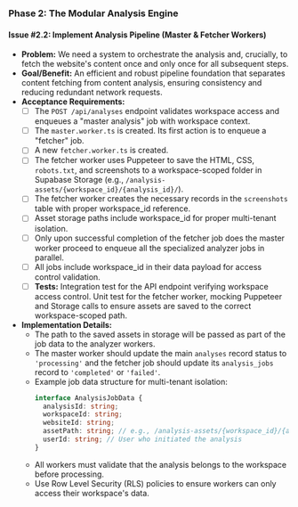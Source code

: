 ### **Phase 2: The Modular Analysis Engine**

#### **Issue #2.2: Implement Analysis Pipeline (Master & Fetcher Workers)**

- **Problem:** We need a system to orchestrate the analysis and, crucially, to fetch the website's content once and only once for all subsequent steps.
- **Goal/Benefit:** An efficient and robust pipeline foundation that separates content fetching from content analysis, ensuring consistency and reducing redundant network requests.
- **Acceptance Requirements:**
    - [ ] The `POST /api/analyses` endpoint validates workspace access and enqueues a "master analysis" job with workspace context.
    - [ ] The `master.worker.ts` is created. Its first action is to enqueue a "fetcher" job.
    - [ ] A new `fetcher.worker.ts` is created.
    - [ ] The fetcher worker uses Puppeteer to save the HTML, CSS, `robots.txt`, and screenshots to a workspace-scoped folder in Supabase Storage (e.g., `/analysis-assets/{workspace_id}/{analysis_id}/`).
    - [ ] The fetcher worker creates the necessary records in the `screenshots` table with proper workspace_id reference.
    - [ ] Asset storage paths include workspace_id for proper multi-tenant isolation.
    - [ ] Only upon successful completion of the fetcher job does the master worker proceed to enqueue all the specialized analyzer jobs in parallel.
    - [ ] All jobs include workspace_id in their data payload for access control validation.
    - [ ] **Tests:** Integration test for the API endpoint verifying workspace access control. Unit test for the fetcher worker, mocking Puppeteer and Storage calls to ensure assets are saved to the correct workspace-scoped path.
- **Implementation Details:**
    - The path to the saved assets in storage will be passed as part of the job data to the analyzer workers.
    - The master worker should update the main `analyses` record status to `'processing'` and the fetcher job should update its `analysis_jobs` record to `'completed'` or `'failed'`.
    - Example job data structure for multi-tenant isolation:
        ```typescript
        interface AnalysisJobData {
          analysisId: string;
          workspaceId: string;
          websiteId: string;
          assetPath: string; // e.g., /analysis-assets/{workspace_id}/{analysis_id}/
          userId: string; // User who initiated the analysis
        }
        ```
    - All workers must validate that the analysis belongs to the workspace before processing.
    - Use Row Level Security (RLS) policies to ensure workers can only access their workspace's data.